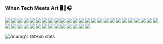 ### When Tech Meets Art  🖥🤝🎧

<img src="https://img.shields.io/badge/-HTML5-%1572B6?style=social&logo=HTML5" /> <img src="https://img.shields.io/badge/-css3-%1572B6?style=social&logo=css3" /> <img src="https://img.shields.io/badge/-Bootstrap5-%23%237952B3?style=social&logo=bootstrap" /> <img src="https://img.shields.io/badge/-VanillaJs-%F7DF1E?style=social&logo=JavaScript" /> <img src="https://img.shields.io/badge/-react-%2361DAFB?style=social&logo=react" /> <img src="https://img.shields.io/badge/-node.js-%339933?style=social&logo=Node.js" /> <img src="https://img.shields.io/badge/-Express-000000?style=social&logo=express" /> <img src="https://img.shields.io/badge/-Axios-%235A29E4?style=social&logo=axios" /> <img src="https://img.shields.io/badge/-MySQL-%4479A1?style=social&logo=MySQL" /> <img src="https://img.shields.io/badge/-AWS-%23232F3E?style=social&logo=amazonaws" /> <img src="https://img.shields.io/badge/-micro-%FF9900?style=social&logo=amazonec2" /> <img src="https://img.shields.io/badge/-macOs-%FF9900?style=social&logo=apple" /> <img src="https://img.shields.io/badge/-photoshop-%31A8FF?style=social&logo=Adobe Photoshop" /> <img src="https://img.shields.io/badge/-photopea-%2318A497" /> <img src="https://img.shields.io/badge/-brave-%23FB542B)?style=social&logo=brave" /> <img src="https://img.shields.io/badge/-ableton%20live-%23000000?style=social&logo=abletonlive" /> <img src="https://img.shields.io/badge/-composer-%23885630?style=social&logo=composer" /> <img src="https://img.shields.io/badge/-figma-%23F24E1E?style=social&logo=figma" /> <img src="https://img.shields.io/badge/-filezilla-%23F24E1E?style=social&logo=filezilla" /> <img src="https://img.shields.io/badge/-Font%20Awesome-%23528DD7?style=social&logo=fontawesome" /> <img src="https://img.shields.io/badge/-git-%23F05032?style=social&logo=git" /> <img src="https://img.shields.io/badge/-github-%23181717?style=social&logo=github" /> <img src="https://img.shields.io/badge/-google-%234285F4?style=social&logo=google" /> <img src="https://img.shields.io/badge/-hombrew-%23FBB040?style=social&logo=homebrew" /> <img src="https://img.shields.io/badge/-JetBrains-000000?style=social&logo=jetbrains" /> <img src="https://img.shields.io/badge/-MDN%20Web%20Docs-000000?style=social&logo=mdnwebdocs" /> <img src="https://img.shields.io/badge/-midi-000000?style=social&logo=midi" /> <img src="https://img.shields.io/badge/-notion-000000?style=social&logo=notion" /> <img src="https://img.shields.io/badge/-php-%23777BB4?style=social&logo=php" /> <img src="https://img.shields.io/badge/-phpmyadmin-%236C78AF?style=social&logo=phpmyadmin" /> <img src="https://img.shields.io/badge/-prettier-%23F7B93E?style=social&logo=prettier" /> <img src="https://img.shields.io/badge/-Sequelize-%2352B0E7?style=social&logo=sequelize" /> 
<img src="https://img.shields.io/badge/-slack-%234A154B?style=social&logo=slack" /> <img src="https://img.shields.io/badge/-socket.io-%23010101?style=social&logo=socket.io" /> <img src="https://img.shields.io/badge/-soundcloud-%23FF3300?style=social&logo=soundcloud" /> <img src="https://img.shields.io/badge/-Spotify-%231DB954?style=social&logo=spotify" /> <img src="https://img.shields.io/badge/-Stack%20Overflow-%23F58025?style=social&logo=stackoverflow" /> <img src="https://img.shields.io/badge/-Twitter-%231DA1F2?style=social&logo=Twitter" /> <img src="https://img.shields.io/badge/-Ubuntu-%23E95420?style=social&logo=ubuntu" /> 

![Anurag's GitHub stats](https://github-readme-stats.vercel.app/api?username=hi2102&show_icons=true&theme=radical)
<!--
**hi2102/hi2102** is a ✨ _special_ ✨ repository because its `README.md` (this file) appears on your GitHub profile.

Here are some ideas to get you started:

- 🔭 I’m currently working on ...
- 🌱 I’m currently learning ...
- 👯 I’m looking to collaborate on ...
- 🤔 I’m looking for help with ...
- 💬 Ask me about ...
- 📫 How to reach me: ...
- 😄 Pronouns: ...
- ⚡ Fun fact: ...
-->
